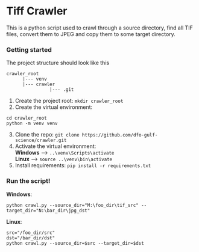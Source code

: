 # Tiff Crawler

This is a python script used to crawl through a source directory, find all TIF files, 
convert them to JPEG and copy them to some target directory.


### Getting started

The project structure should look like this
```
crawler_root 
      |--- venv
      |--- crawler 
                |--- .git
```

1. Create the project root: `mkdir crawler_root`
2. Create the virtual environment: 
```
cd crawler_root
python -m venv venv
``` 
3. Clone the repo: `git clone https://github.com/dfo-gulf-science/crawler.git`
4. Activate the virtual environment: <br>
   **Windows** --> `..\venv\Scripts\activate` <br> 
   **Linux** --> `source ..\venv\bin\activate`<br>
5. Install requirements: `pip install -r requirements.txt`

### Run the script!

**Windows**:

`python crawl.py --source_dir="M:\foo_dir\tif_src" --target_dir="N:\bar_dir\jpg_dst"`

**Linux**:

```
src="/foo_dir/src"
dst="/bar_dir/dst"
python crawl.py --source_dir=$src --target_dir=$dst
```